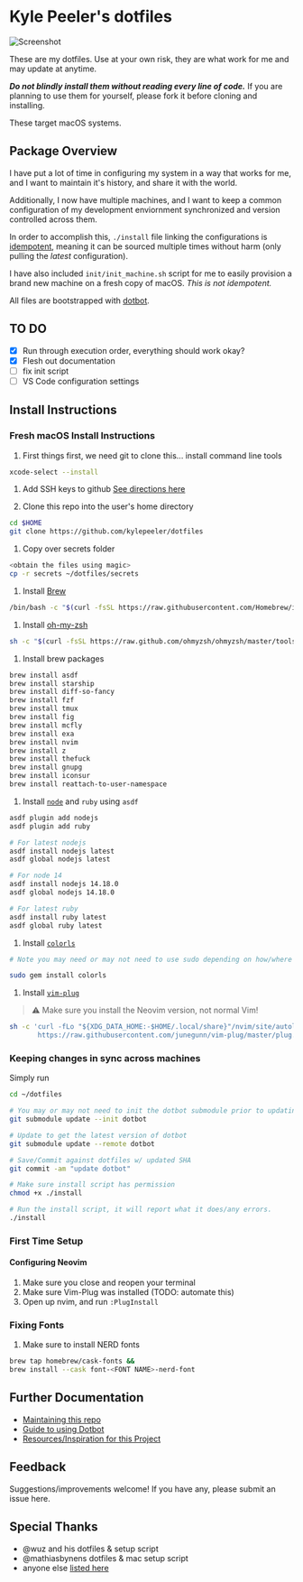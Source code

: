 # Kyle Peeler's dotfiles

![Screenshot](https://p-zkfgg0j.t2.n0.cdn.getcloudapp.com/items/YEu1q15n/CleanShot%202020-04-08%20at%2012.09.47%402x.png)

These are my dotfiles. Use at your own risk, they are what work for me and may update at anytime.

***Do not blindly install them without reading every line of code.***
If you are planning to use them for yourself, please fork it before cloning and installing.

These target macOS systems.

## Package Overview

I have put a lot of time in configuring my system in a way that works for me, and I want to maintain it's history, and share it with the world.

Additionally, I now have multiple machines, and I want to keep a common configuration of my development enviornment synchronized and version controlled across them.

In order to accomplish this, `./install` file linking the configurations is [idempotent](https://en.wikipedia.org/wiki/Idempotence), meaning it can be sourced multiple times without harm (only pulling the _latest_ configuration).

I have also included `init/init_machine.sh` script for me to easily provision a brand new machine on a fresh copy of macOS. _This is not idempotent._

All files are bootstrapped with [dotbot](https://github.com/anishathalye/dotbot).

## TO DO

- [x] Run through execution order, everything should work okay?
- [x] Flesh out documentation
- [ ] fix init script
- [ ] VS Code configuration settings

## Install Instructions

### Fresh macOS Install Instructions

1. First things first, we need git to clone this... install command line tools

```bash
xcode-select --install
```

1. Add SSH keys to github
[See directions here](https://docs.github.com/en/authentication/connecting-to-github-with-ssh)

1. Clone this repo into the user's home directory

```bash
cd $HOME
git clone https://github.com/kylepeeler/dotfiles
```

1. Copy over secrets folder

```bash
<obtain the files using magic>
cp -r secrets ~/dotfiles/secrets
```

1. Install [Brew](https://brew.sh/)

```bash
/bin/bash -c "$(curl -fsSL https://raw.githubusercontent.com/Homebrew/install/HEAD/install.sh)"
```

1. Install [oh-my-zsh](https://ohmyz.sh/#install)

```bash
sh -c "$(curl -fsSL https://raw.github.com/ohmyzsh/ohmyzsh/master/tools/install.sh)"
```

1. Install brew packages

```bash
brew install asdf
brew install starship
brew install diff-so-fancy
brew install fzf
brew install tmux
brew install fig
brew install mcfly
brew install exa
brew install nvim
brew install z
brew install thefuck
brew install gnupg
brew install iconsur
brew install reattach-to-user-namespace
```

1. Install [`node`](https://nodejs.org) and `ruby` using `asdf`

```bash
asdf plugin add nodejs
asdf plugin add ruby

# For latest nodejs
asdf install nodejs latest
asdf global nodejs latest

# For node 14
asdf install nodejs 14.18.0
asdf global nodejs 14.18.0

# For latest ruby
asdf install ruby latest
asdf global ruby latest

```

1. Install [`colorls`](https://github.com/athityakumar/colorls#installation)

```bash
# Note you may need or may not need to use sudo depending on how/where ruby is installed

sudo gem install colorls
```

1. Install [`vim-plug`](https://github.com/junegunn/vim-plug)

> ⚠️  Make sure you install the Neovim version, not normal Vim!

```bash
sh -c 'curl -fLo "${XDG_DATA_HOME:-$HOME/.local/share}"/nvim/site/autoload/plug.vim --create-dirs \
       https://raw.githubusercontent.com/junegunn/vim-plug/master/plug.vim'
```

<!-- TODO: FIX ME!
4. Run the init_machine.sh script
```bash
chmod +x ~/dotfiles/init/init_machine.sh
./dotfiles/init/init_machine.sh
``` -->

### Keeping changes in sync across machines

Simply run

```bash
cd ~/dotfiles

# You may or may not need to init the dotbot submodule prior to updating
git submodule update --init dotbot

# Update to get the latest version of dotbot
git submodule update --remote dotbot

# Save/Commit against dotfiles w/ updated SHA
git commit -am "update dotbot"

# Make sure install script has permission
chmod +x ./install

# Run the install script, it will report what it does/any errors.
./install
```

### First Time Setup

#### Configuring Neovim
1. Make sure you close and reopen your terminal
2. Make sure Vim-Plug was installed (TODO: automate this)
3. Open up nvim, and run `:PlugInstall`

### Fixing Fonts
1. Make sure to install NERD fonts

```bash
brew tap homebrew/cask-fonts &&
brew install --cask font-<FONT NAME>-nerd-font
```

## Further Documentation

- [Maintaining this repo](docs/maintenance.md)
- [Guide to using Dotbot](docs/using-dotbot.md)
- [Resources/Inspiration for this Project](docs/resources.md)

## Feedback

Suggestions/improvements welcome! If you have any, please submit an issue here.

## Special Thanks

- @wuz and his dotfiles & setup script
- @mathiasbynens dotfiles & mac setup script
- anyone else [listed here](docs/resources.md)
